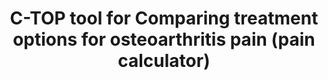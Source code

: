 ---
category: Osteoathritis Pain
title: C-TOP tool for Comparing treatment options for osteoarthritis pain (pain calculator)
description: C-TOP tool for Comparing treatment options for osteoarthritis pain
audio: 
article: 
www: https://pain-calculator.com/calculators/osteoarthritis-pain/
keywords: pain, osteoarthritis, James McCormack, Mike Allan, PEER, exercise, intra-articular corticosteroids, SNRIs, duloxetine, oral NSAIDs, topical NSAIDs, glucoasamine, chondroitin, viscosupplementation, opioids ,benefits, risks, options, together, right, me
youtube:
--- 